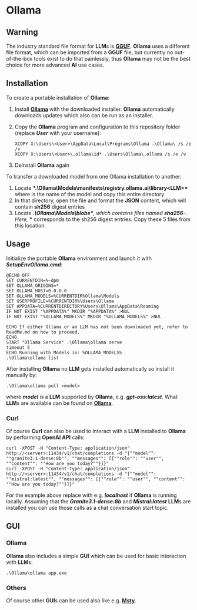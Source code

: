 # Ollama

## Warning

The industry standard file format for **LLM**s is **[GGUF](https://github.com/ggml-org/ggml/blob/master/docs/gguf.md)**.
**Ollama** uses a different file format, which can be imported from a **GGUF** file, but currently no out-of-the-box tools exist to do that painlessly,
thus **Ollama** may not be the best choice for more advanced **AI** use cases.

## Installation

To create a portable installation of **Ollama**:

1. Install **[Ollama](https://ollama.com/download/OllamaSetup.exe)** with the downloaded installer.
**Ollama** automatically downloads updates which also can be run as an installer.
2. Copy the **Ollama** program and configuration to this repository folder (replace <b>*User*</b> with your username):

   ```
   XCOPY X:\Users\<User>\AppData\Local\Programs\Ollama .\Ollama\ /s /e /v
   XCOPY X:\Users\<User>\.ollama\id* .\Users\Ollama\.ollama /s /e /v 
   ```
   
3. Deinstall **Ollama** again

To transfer a downloaded model from one Ollama installation to another:

1. Locate <b>*.\Ollama\Models\manifests\registry.ollama.ai\library\<LLM>\*</b> where **<LLM>** is the name of the model and copy this entire directory
2. In that directory, open the <b>*<Version>*</b> file and format the **JSON** content, which will contain **sh256** digest entries
3. Locate <b>*.\Ollama\Models\blobs\*</b>, which contains files named <b>*sha256-<hex checksum>*</b>. Here, <b>*<hex checksum>*</b> corresponds to the sh256 digest entries. Copy these 5 files from this location.

## Usage

Initialize the portable **Ollama** environment and launch it with <b>*SetupEnvOllama.cmd*</b>:

```
@ECHO OFF
SET CURRENTDIR=%~dp0
SET OLLAMA_ORIGINS=*
SET OLLAMA_HOST=0.0.0.0
SET OLLAMA_MODELS=%CURRENTDIR%Ollama\Models
SET USERPROFILE=%CURRENTDIR%\Users\Ollama
SET APPDATA=%CURRENTDIRECTORY%Users\Ollama\AppData\Roaming
IF NOT EXIST "%APPDATA%" MKDIR "%APPDATA%" >NUL
IF NOT EXIST "%OLLAMA_MODELS%" MKDIR "%OLLAMA_MODELS%" >NUL

ECHO If either Ollama or an LLM has not been downloaded yet, refer to ReadMe.md on how to proceed.
ECHO.
START "Ollama Service" .\Ollama\ollama serve
timeout 5
ECHO Running with Models in: %OLLAMA_MODELS%
.\Ollama\ollama list
```

After installing **Ollama** no **LLM** gets installed automatically so install it manually by:

```
.\Ollama\ollama pull <model>
```

where <b>*model*</b> is a **LLM** supported by **Ollama**, e.g. <b>*gpt-oss:latest*</b>.
What **LLM**s are available can be found on **[Ollama](https://ollama.com/library)**.

### Curl

Of course **Curl** can also be used to interact with a **LLM** installed to **Ollama** by performing **OpenAI API** calls:

```
curl -XPOST -H "Content-Type: application/json" http://<server>:11434/v1/chat/completions -d "{""model"": ""granite3.1-dense:8b"", ""messages"": [{""role"": ""user"", ""content"": ""How are you today?""}]}"
curl -XPOST -H "Content-Type: application/json" http://<server>:11434/v1/chat/completions -d "{""model"": ""mistral:latest"", ""messages"": [{""role"": ""user"", ""content"": ""How are you today?""}]}"
```

For the example above replace <b>*<server>*</b> with e.g. <b>*localhost*</b> if **Ollama** is running locally.
Assuming that the <b>*Granite3.1-dense:8b*</b> and <b>*Mistral:latest*</b> **LLM**s are installed you can use those calls
as a chat conversation start topic.

## GUI

### Ollama

**Ollama** also includes a simple **GUI** which can be used for basic interaction with **LLM**s:

```
.\Ollama\ollama app.exe
```

### Others

Of course other **GUI**s can be used also like e.g. **[Msty](https://msty.ai/)**.
